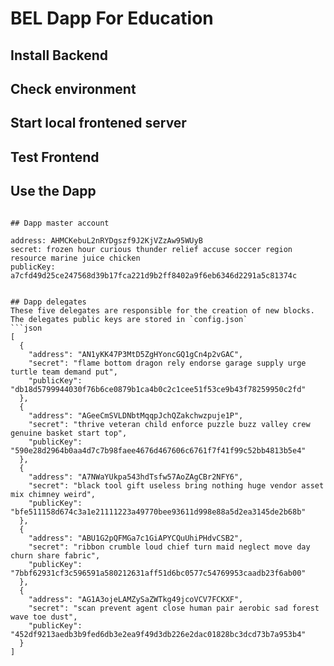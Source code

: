 # BEL Dapp For Education

## Install Backend

## Check environment

## Start local frontened server

## Test Frontend

## Use the Dapp
```

## Dapp master account
```
    address: AHMCKebuL2nRYDgszf9J2KjVZzAw95WUyB
    secret: frozen hour curious thunder relief accuse soccer region resource marine juice chicken
    publicKey: a7cfd49d25ce247568d39b17fca221d9b2ff8402a9f6eb6346d2291a5c81374c
```

## Dapp delegates
These five delegates are responsible for the creation of new blocks. The delegates public keys are stored in `config.json`
```json
[
  {
    "address": "AN1yKK47P3MtD5ZgHYoncGQ1gCn4p2vGAC",
    "secret": "flame bottom dragon rely endorse garage supply urge turtle team demand put",
    "publicKey": "db18d5799944030f76b6ce0879b1ca4b0c2c1cee51f53ce9b43f78259950c2fd"
  },
  {
    "address": "AGeeCmSVLDNbtMqqpJchQZakchwzpuje1P",
    "secret": "thrive veteran child enforce puzzle buzz valley crew genuine basket start top",
    "publicKey": "590e28d2964b0aa4d7c7b98faee4676d467606c6761f7f41f99c52bb4813b5e4"
  },
  {
    "address": "A7NWaYUkpa543hdTsfw57AoZAgCBr2NFY6",
    "secret": "black tool gift useless bring nothing huge vendor asset mix chimney weird",
    "publicKey": "bfe511158d674c3a1e21111223a49770bee93611d998e88a5d2ea3145de2b68b"
  },
  {
    "address": "ABU1G2pQFMGa7c1GiAPYCQuUhiPHdvCSB2",
    "secret": "ribbon crumble loud chief turn maid neglect move day churn share fabric",
    "publicKey": "7bbf62931cf3c596591a580212631aff51d6bc0577c54769953caadb23f6ab00"
  },
  {
    "address": "AG1A3ojeLAMZySaZWTkg49jcoVCV7FCKXF",
    "secret": "scan prevent agent close human pair aerobic sad forest wave toe dust",
    "publicKey": "452df9213aedb3b9fed6db3e2ea9f49d3db226e2dac01828bc3dcd73b7a953b4"
  }
]
```
